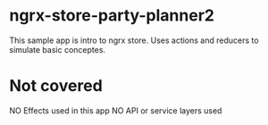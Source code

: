 # ngrx-store-party-planner2

This sample app is intro to ngrx store. 
Uses actions and reducers to simulate basic conceptes.


# Not covered
NO Effects used in this app
NO API or service layers used